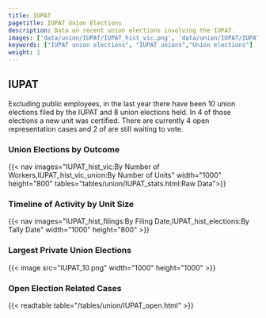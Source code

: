 ```yaml
---
title: IUPAT
pagetitle: IUPAT Union Elections
description: Data on recent union elections involving the IUPAT.
images: ['data/union/IUPAT/IUPAT_hist_vic.png', 'data/union/IUPAT/IUPAT_hist_size.png', 'data/union/IUPAT/IUPAT_10.png']
keywords: ["IUPAT union elections", "IUPAT unions","Union elections"]
weight: 1
---
```

##  IUPAT

Excluding public employees, in the last year there have been 10 union elections filed by the IUPAT and 8 union elections held. In 4 of those elections a new unit was certified. There are currently 4 open representation cases and 2 of are still waiting to vote.

### Union Elections by Outcome
{{< nav images="IUPAT_hist_vic:By Number of Workers,IUPAT_hist_vic_union:By Number of Units" width="1000" height="800" tables="tables/union/IUPAT_stats.html:Raw Data">}}

### Timeline of Activity by Unit Size
{{< nav images="IUPAT_hist_filings:By Filing Date,IUPAT_hist_elections:By Tally Date" width="1000" height="800" >}}

### Largest Private Union Elections
{{< image src="IUPAT_10.png" width="1000" height="1000"  >}}

### Open Election Related Cases
{{< readtable table="/tables/union/IUPAT_open.html" >}}

